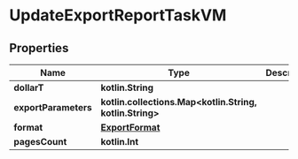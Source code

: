 
# UpdateExportReportTaskVM

## Properties
Name | Type | Description | Notes
------------ | ------------- | ------------- | -------------
**dollarT** | **kotlin.String** |  | 
**exportParameters** | **kotlin.collections.Map&lt;kotlin.String, kotlin.String&gt;** |  |  [optional]
**format** | [**ExportFormat**](ExportFormat.md) |  |  [optional]
**pagesCount** | **kotlin.Int** |  |  [optional]



